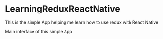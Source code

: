 # LearningReduxReactNative

This is the simple App helping me learn how to use redux with React Native



Main interface of this simple App


